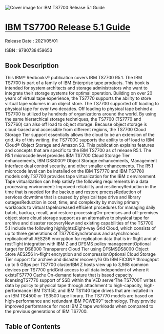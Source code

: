 ![Cover image for IBM TS7700 Release 5.1 Guide](https://imgdetail.ebookreading.net/cover/cover/202109/EB9780738459653.jpg)

[IBM TS7700 Release 5.1 Guide](https://ebookreading.net/view/book/IBM+TS7700+Release+5.1+Guide-EB9780738459653_1.html "IBM TS7700 Release 5.1 Guide")
====================================================================================================================

Release Date : 2021/05/01

ISBN : 9780738459653

Book Description
-----------------

This IBM® Redbooks® publication covers IBM TS7700 R5.1. The IBM TS7700 is part of a family of IBM Enterprise tape products. This book is intended for system architects and storage administrators who want to integrate their storage systems for optimal operation.
Building on over 20 years of virtual tape experience, the TS7770 supports the ability to store virtual tape volumes in an object store. The TS7700 supported off loading to physical tape for over two decades. Off loading to physical tape behind a TS7700 is utilized by hundreds of organizations around the world. 
By using the same hierarchical storage techniques, the TS7700 (TS7770 and TS7760) can also off load to object storage. Because object storage is cloud-based and accessible from different regions, the TS7700 Cloud Storage Tier support essentially allows the cloud to be an extension of the grid. As of this writing, the TS7700C supports the ability to off load to IBM Cloud® Object Storage and Amazon S3.
This publication explains features and concepts that are specific to the IBM TS7700 as of release R5.1. The R5.1 microcode level provides IBM TS7700 Cloud Storage Tier enhancements, IBM DS8000® Object Storage enhancements, Management Interface dual control security, and other smaller enhancements. The R5.1 microcode level can be installed on the IBM TS7770 and IBM TS7760 models only.TS7700 provides tape virtualization for the IBM z environment. Tape virtualization can help satisfy the following requirements in a data processing environment:
Improved reliability and resiliencyReduction in the time that is needed for the backup and restore processReduction of services downtime that is caused by physical tape drive and library outagesReduction in cost, time, and complexity by moving primary workloads to virtual tapeIncreased efficient procedures for managing daily batch, backup, recall, and restore processingOn-premises and off-premises object store cloud storage support as an alternative to physical tape for archive and disaster recoveryNew and existing capabilities of the TS7700 5.1 include the following highlights:Eight-way Grid Cloud, which consists of up to three generations of TS7700Synchronous and asynchronous replicationFull AES256 encryption for replication data that is in-flight and at-restTight integration with IBM Z and DFSMS policy managementOptional target for DS8000 Transparent Cloud Tier using DFSMSDS8000 Object Store AES256 in-flight encryption and compressionOptional Cloud Storage Tier support for archive and disaster recovery16 Gb IBM FICON® throughput up to 5 GBps per TS7700 clusterIBM Z hosts view up to 3,968 common devices per TS7700 gridGrid access to all data independent of where it existsTS7770 Cache On-demand feature that is based capacity licensingTS7770 support of SSD within the VED serverThe TS7700T writes data by policy to physical tape through attachment to high-capacity, high-performance IBM TS1150, and IBM TS1140 tape drives that are installed in an IBM TS4500 or TS3500 tape library. The TS7770 models are based on high-performance and redundant IBM POWER9™ technology. They provide improved performance for most IBM Z tape workloads when compared to the previous generations of IBM TS7700.


Table of Contents
-----------------

